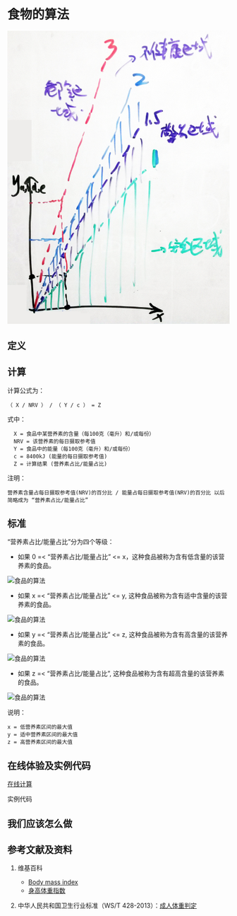 # 食物的算法

![食品的算法](/images/食品的分析算法/食品的算法.jpg)

## 定义


## 计算

计算公式为： 

	（ X / NRV ） / （ Y / c ） = Z

式中： 

	  X = 食品中某营养素的含量（每100克（毫升）和/或每份）	  
      NRV = 该营养素的每日摄取参考值
	  Y = 食品中的能量（每100克（毫升）和/或每份）
	  c = 8400kJ (能量的每日摄取参考值)
	  Z = 计算结果 (营养素占比/能量占比)

注明：

	营养素含量占每日摄取参考值(NRV)的百分比 / 能量占每日摄取参考值(NRV)的百分比 以后简略成为 “营养素占比/能量占比”	

## 标准

“营养素占比/能量占比”分为四个等级：

- 如果 0 =< “营养素占比/能量占比” <= x，这种食品被称为含有低含量的该营养素的食品。

![食品的算法](/images/食品的分析算法/算法/食品的分析算法-算法-低营养素区间.jpg)

- 如果 x =< “营养素占比/能量占比” <= y, 这种食品被称为含有适中含量的该营养素的食品。

![食品的算法](/images/食品的分析算法/算法/食品的分析算法-算法-适中营养素区间.jpg)

- 如果 y =< “营养素占比/能量占比” <= z, 这种食品被称为含有高含量的该营养素的食品。

![食品的算法](/images/食品的分析算法/算法/食品的分析算法-算法-高营养素区间.jpg)

- 如果 z =< “营养素占比/能量占比”, 这种食品被称为含有超高含量的该营养素的食品。

![食品的算法](/images/食品的分析算法/算法/食品的分析算法-算法-超高营养素区间.jpg)

说明：

	x = 低营养素区间的最大值
	y = 适中营养素区间的最大值
	z = 高营养素区间的最大值


## 在线体验及实例代码

[在线计算](https://jsfiddle.net/quanbinn/f6y5jb8p/)

实例代码

## 我们应该怎么做

## 参考文献及资料

1. 维基百科
	- [Body mass index](https://en.wikipedia.org/wiki/Body_mass_index)
	- [身高体重指数](https://zh.wikipedia.org/wiki/%E8%BA%AB%E9%AB%98%E9%AB%94%E9%87%8D%E6%8C%87%E6%95%B8)

2. 中华人民共和国卫生行业标准（WS/T 428-2013）：[成人体重判定](http://www.moh.gov.cn/ewebeditor/uploadfile/2013/08/20130808135715967.pdf)

